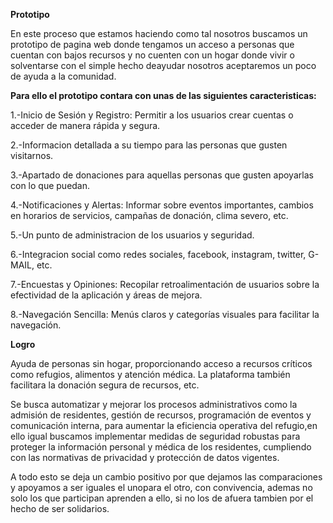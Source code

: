 **Prototipo**

En este proceso que estamos haciendo como tal nosotros buscamos un prototipo de pagina web donde tengamos un acceso a personas que cuentan con bajos recursos y no cuenten con un hogar donde vivir o solventarse con el simple hecho deayudar nosotros aceptaremos un poco de ayuda a la comunidad.

**Para ello el prototipo contara con unas de las siguientes caracteristicas:**

1.-Inicio de Sesión y Registro: Permitir a los usuarios crear cuentas o acceder de manera rápida y segura.

2.-Informacion detallada a su tiempo para las personas que gusten visitarnos.

3.-Apartado de donaciones para aquellas personas que gusten apoyarlas con lo que puedan.

4.-Notificaciones y Alertas: Informar sobre eventos importantes, cambios en horarios de servicios, campañas de donación, clima severo, etc.

5.-Un punto de administracion de los usuarios y seguridad.

6.-Integracion social como redes sociales, facebook, instagram, twitter, G-MAIL, etc.

7.-Encuestas y Opiniones: Recopilar retroalimentación de usuarios sobre la efectividad de la aplicación y áreas de mejora.

8.-Navegación Sencilla: Menús claros y categorías visuales para facilitar la navegación.

**Logro**

Ayuda de personas sin hogar, proporcionando acceso a recursos críticos como refugios, alimentos y atención médica. La plataforma también facilitara la donación segura de recursos, etc.

Se busca automatizar y mejorar los procesos administrativos como la admisión de residentes, gestión de recursos, programación de eventos y comunicación interna, para aumentar la eficiencia operativa del refugio,en ello igual buscamos implementar medidas de seguridad robustas para proteger la información personal y médica de los residentes, cumpliendo con las normativas de privacidad y protección de datos vigentes.

A todo esto se deja un cambio positivo por que dejamos las comparaciones y apoyamos a ser iguales el unopara el otro, con convivencia, ademas no solo los que participan aprenden a ello, si no los de afuera tambien por el hecho de ser solidarios.
 
